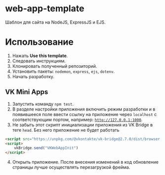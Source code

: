# web-app-template
Шаблон для сайта на NodeJS, ExpressJS и EJS.

# Использование
1. Нажать **Use this template**.
2. Следовать инструкциям.
3. Клонировать полученный репозиторий.
4. Установить пакеты: `nodemon`, `express`, `ejs`, `dotenv`.
5. Начать разработку.

## VK Mini Apps

1. Запустить команду `npm test`.
2. В разделе настройки приложения включить режим разработки и в появившееся поле ввести ссылку на приложение через `localhost` с соответствующим портом, например: [`http://127.0.0.1:1000`](http://127.0.0.1:1000).
3. Не забыть этот скрипт инициализации приложения из VK Bridge в теге `head`. Без него приложение не будет работать
```html
<script src="https://unpkg.com/@vkontakte/vk-bridge@2.7.0/dist/browser.min.js"></script>
<script>
    vkBridge.send("VKWebAppInit")
</script>
```
4. Открыть приложение. После внесения изменений в код обновление страницы лучше осуществлять перезагрузкой фрейма.
